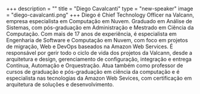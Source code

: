 +++
description = ""
title = "Diego Cavalcanti"
type = "new-speaker"
image = "diego-cavalcanti.png"
+++
Diego é Chief Technology Officer na Valcann, empresa especialista em Computação em Nuvem. Graduado em Análise de Sistemas, com pós-graduação em Administração e Mestrado em Ciência da Computação. Com mais de 17 anos de experiência, é especialista em Engenharia de Software e Computação em Nuvem, com foco em projetos de migração, Web e DevOps baseados na Amazon Web Services. É responsável por gerir todo o ciclo de vida dos projetos da Valcann, desde a arquitetura e design, gerenciamento de configuração, integração e entrega Contínua, Automação e Orquestração. Atua também como professor de cursos de graduação e pós-graduação em ciência da computação e é especialista nas tecnologias da Amazon Web Sevices, com certificação em arquitetura de soluções e desenvolvimento.